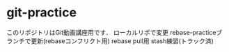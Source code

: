 # git-practice
このリポジトリはGit動画講座用です．
ローカルリポで変更
rebase-practiceブランチで更新(rebaseコンフリクト用)
rebase pull用
stash練習(トラック済)
